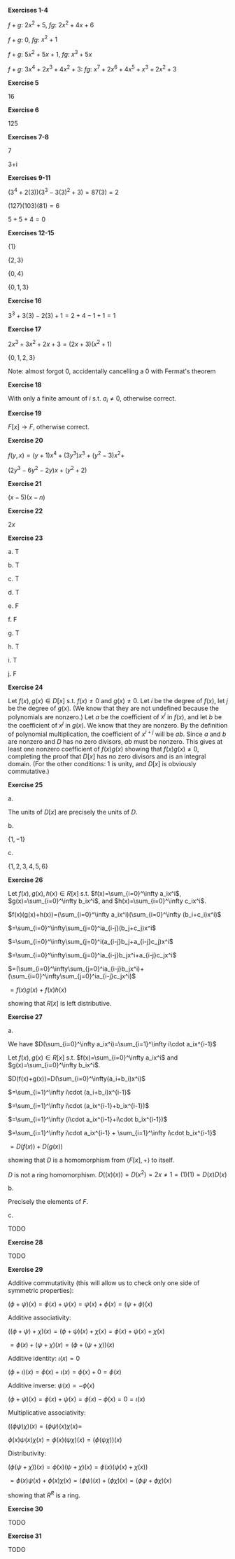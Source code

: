 **Exercises 1-4**

$f+g$: $2x^2+5$, $fg$: $2x^2+4x+6$

$f+g$: $0$, $fg$: $x^2+1$

$f+g$: $5x^2+5x+1$, $fg$: $x^3+5x$

$f+g$: $3x^4+2x^3+4x^2+3$: $fg$: $x^7+2x^6+4x^5+x^3+2x^2+3$



**Exercise 5**

16



**Exercise 6**

125



**Exercises 7-8**

7

3+i



**Exercises 9-11**

$(3^4+2(3))(3^3-3(3)^2+3)=87(3)=2$

$(127)(103)(81)=6$

$5+5+4=0$



**Exercises 12-15**

$\{1\}$

$\{2, 3\}$

$\{0, 4\}$

$\{0, 1, 3\}$



**Exercise 16**

$3^3+3(3)-2(3)+1=2+4-1+1=1$ 



**Exercise 17**

$2x^3+3x^2+2x+3=(2x+3)(x^2+1)$

$\{0,1,2,3\}$

Note: almost forgot $0$, accidentally cancelling a 0 with Fermat's theorem



**Exercise 18**

With only a finite amount of $i$ s.t. $a_i\neq 0$, otherwise correct.



**Exercise 19**

$F[x]\to F$, otherwise correct.



**Exercise 20**

$f(y,x)=(y+1)x^4+(3y^3)x^3+(y^2-3)x^2+$

$(2y^3-6y^2-2y)x+(y^2+2)$



**Exercise 21**

$(x-5)(x-n)$



**Exercise 22**

$2x$



**Exercise 23**

a. T

b. T

c. T

d. T

e. F

f. F

g. T

h. T

i. T

j. F



**Exercise 24**

Let $f(x),g(x)\in D[x]$ s.t. $f(x)\neq 0$ and $g(x)\neq 0$. Let $i$ be the degree of $f(x)$, let $j$ be the degree of $g(x)$. (We know that they are not undefined because the polynomials are nonzero.) Let $a$ be the coefficient of $x^i$ in $f(x)$, and let $b$ be the coefficient of $x^j$ in $g(x)$. We know that they are nonzero. By the definition of polynomial multiplication, the coefficient of $x^{i+j}$ will be $ab$. Since $a$ and $b$ are nonzero and $D$ has no zero divisors, $ab$ must be nonzero. This gives at least one nonzero coefficient of $f(x)g(x)$ showing that $f(x)g(x)\neq 0$, completing the proof that $D[x]$ has no zero divisors and is an integral domain. (For the other conditions: $1$ is unity, and $D[x]$ is obviously commutative.)



**Exercise 25**

a.

The units of $D[x]$ are precisely the units of $D$.

b.

$\{1, -1\}$

c.

$\{1,2,3,4,5,6\}$



**Exercise 26**

Let $f(x),g(x),h(x)\in R[x]$ s.t. $f(x)=\sum_{i=0}^\infty a_ix^i$, $g(x)=\sum_{i=0}^\infty b_ix^i$, and $h(x)=\sum_{i=0}^\infty c_ix^i$.

$f(x)(g(x)+h(x))=(\sum_{i=0}^\infty a_ix^i)(\sum_{i=0}^\infty (b_i+c_i)x^i)$

$=\sum_{i=0}^\infty\sum_{j=0}^ia_{i-j}(b_j+c_j)x^i$

$=\sum_{i=0}^\infty\sum_{j=0}^i(a_{i-j}b_j+a_{i-j}c_j)x^i$

$=\sum_{i=0}^\infty\sum_{j=0}^ia_{i-j}b_jx^i+a_{i-j}c_jx^i$

$=(\sum_{i=0}^\infty\sum_{j=0}^ia_{i-j}b_jx^i)+(\sum_{i=0}^\infty\sum_{j=0}^ia_{i-j}c_jx^i)$

$=f(x)g(x)+f(x)h(x)$

showing that $R[x]$ is left distributive.



**Exercise 27**

a.

We have $D(\sum_{i=0}^\infty a_ix^i)=\sum_{i=1}^\infty i\cdot a_ix^{i-1}$

Let $f(x),g(x)\in R[x]$ s.t. $f(x)=\sum_{i=0}^\infty a_ix^i$ and $g(x)=\sum_{i=0}^\infty b_ix^i$.

$D(f(x)+g(x))=D(\sum_{i=0}^\infty(a_i+b_i)x^i)$

$=\sum_{i=1}^\infty i\cdot (a_i+b_i)x^{i-1}$

$=\sum_{i=1}^\infty i\cdot (a_ix^{i-1}+b_ix^{i-1})$

$=\sum_{i=1}^\infty (i\cdot a_ix^{i-1}+i\cdot b_ix^{i-1})$

$=\sum_{i=1}^\infty i\cdot a_ix^{i-1} + \sum_{i=1}^\infty i\cdot b_ix^{i-1}$

$=D(f(x))+D(g(x))$

showing that $D$ is a homomorphism from $\langle F[x], +\rangle$ to itself.



$D$ is not a ring homomorphism. $D((x)(x))=D(x^2)=2x\neq1=(1)(1)=D(x)D(x)$

b.

Precisely the elements of $F$.

c.

TODO



**Exercise 28**

TODO



**Exercise 29**

Additive commutativity (this will allow us to check only one side of symmetric properties):

$(\phi+\psi)(x)=\phi(x)+\psi(x)=\psi(x)+\phi(x)=(\psi+\phi)(x)$

Additive associativity:

$((\phi+\psi)+\chi)(x)=(\phi+\psi)(x)+\chi(x)=\phi(x)+\psi(x)+\chi(x)$

$=\phi(x)+(\psi+\chi)(x)=(\phi+(\psi+\chi))(x)$

Additive identity: $\iota(x)=0$

$(\phi+\iota)(x)=\phi(x)+\iota(x)=\phi(x)+0=\phi(x)$

Additive inverse: $\psi(x)=-\phi(x)$

$(\phi+\psi)(x)=\phi(x)+\psi(x)=\phi(x)-\phi(x)=0=\iota(x)$

Multiplicative associativity:

$((\phi\psi)\chi)(x)=(\phi\psi)(x)\chi(x)=$

$\phi(x)\psi(x)\chi(x)=\phi(x)(\psi\chi)(x)=(\phi(\psi\chi))(x)$

Distributivity:

$(\phi(\psi+\chi))(x)=\phi(x)(\psi+\chi)(x)=\phi(x)(\psi(x)+\chi(x))$

$=\phi(x)\psi(x)+\phi(x)\chi(x)=(\phi\psi)(x)+(\phi\chi)(x)=(\phi\psi+\phi\chi)(x)$

showing that $R^R$ is a ring.



**Exercise 30**

TODO



**Exercise 31**

TODO
